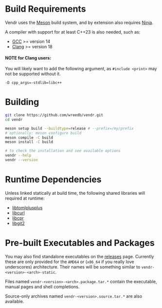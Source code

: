 Build Requirements
========
Vendr uses the [Meson](https://mesonbuild.com) build system, and by extension 
also requires [Ninja](https://ninja-build.org).

A compiler with support for at least C++23 is also needed, such as:
- [GCC](https://gcc.gnu.org) >= version 14
- [Clang](https://clang.llvm.org) >= version 18

#### NOTE for Clang users:
You will likely want to add the following argument, as `#include <print>` may not be supported without it.
```
-D cpp_args=-stdlib=libc++
```

Building
========
```sh
git clone https://github.com/wreedb/vendr.git
cd vendr

meson setup build --buildtype=release # --prefix=/my/prefix
# optionally: meson configure build
meson compile -C build
meson install -C build

# to check the installation and see available options
vendr --help
vendr --version
```

Runtime Dependencies
====================
Unless linked statically at build time, the following shared libraries will 
required at runtime:
- [libtomlplusplus](https://github.com/marzer/tomlplusplus)
- [libcurl](https://curl.se/libcurl)
- [libcpr](https://github.com/libcpr/cpr)
- [libgit2](https://github.com/libgit2/libgit2)

Pre-built Executables and Packages
==================================
You may also find standalone executables on the [releases](https://github.com/wreedb/vendr/releases) page. 
Currently these are only provided for the `AMD64` or (`x86_64` if you 
really love underscores) architecture. Their names will be something 
similar to `vendr-<version>-<arch>-static`.

Files named `vendr-<version>-<arch>.package.tar.*` contain the executable, manual 
pages and shell completions.

Source-only archives named `vendr-<version>.source.tar.*` are also available.

